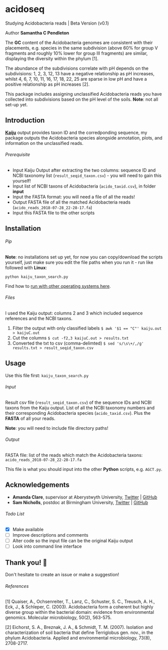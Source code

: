 # acidoseq

Studying Acidobacteria reads | Beta Version (v0.1)

Author __Samantha C Pendleton__

The **GC** content of the Acidobacteria genomes are consistent with their placements, e.g. species in the same subdivision (above 60\% for group V fragments and roughly 10\% lower for group III fragments) are similar, displaying the diversity within the phylum [1].

The abundance of the subdivisions correlate with pH depends on the subdivisions: 1, 2, 3, 12, 13 have a negative relationship as pH increases, whilst 4, 6, 7, 10, 11, 16, 17, 18, 22, 25 are sparse in low pH and have a positive relationship as pH increases [2].

This package includes assigning unclassified Acidobacteria reads you have collected into subdivisions based on the pH level of the soils. **Note**: not all set-up yet.

## Introduction

[**Kaiju**](http://kaiju.binf.ku.dk) output provides taxon ID and the corredponding sequence, my package outputs the Acidobacteria species alongside annotation, plots, and information on the unclassified reads.

###### Prerequisite
- Input Kaiju Output after extracting the two columns: sequence ID and NCBI taxonomy list (`result_seqid_taxon.csv`) - you will need to gain this yourself!
- Input list of NCBI taxons of Acidobacteria (`acido_taxid.csv`), in folder **input**
- Input the FASTA format: you will need a file of all the reads!
- Output FASTA file of all the matched Acidobacteria reads (`acido_reads_2018-07-28_22-28-17.fa`)
- Input this FASTA file to the other scripts

## Installation

###### Pip
**Note**: no installations set up yet, for now you can copy/download the scripts yourself, just make sure you edit the file paths when you run it - run like followed with **Linux**:

`python kaiju_taxon_search.py`

Find how to [run with other operating systems here](https://en.wikibooks.org/wiki/Python_Programming/Creating_Python_Programs).

###### Files
I used the Kaiju output: columns 2 and 3 which included sequence references and the NCBI taxons.

1. Filter the output with only classified labels	`$ awk '$1 == "C"' kaiju.out > kaijuC.out`
2. Cut the columns					`$ cut -f2,3 kaijuC.out > results.txt`
3. Converted the txt to csv (comma-delimted)		`$ sed 's/\s\+/,/g' results.txt > result_seqid_taxon.csv`

## Usage
Use this file first: `kaiju_taxon_search.py`

###### Input
Result csv file (`result_seqid_taxon.csv`) of the sequence IDs and NCBI taxons from the Kaiju output. 
List of all the NCBI taxonomy numbers and their corresponding Acidobacteria species (`acido_taxid.csv`).
Plus the **FASTA** of all your reads.

**Note**: you will need to include file directory paths!

###### Output
FASTA file: list of the reads which match the Acidobacteria taxons: `acido_reads_2018-07-28_22-28-17.fa`

This file is what you should input into the other **Python** scripts, e.g. `AGCT.py`.

## Acknowledgements
* **Amanda Clare**, supervisor at Aberystwyth University, [Twitter](https://twitter.com/afcaber) | [GitHub](https://github.com/amandaclare)
* **Sam Nicholls**, postdoc at Birmingham University, [Twitter](https://twitter.com/samstudio8) | [GitHub](https://github.com/SamStudio8)

###### Todo List
- [x] Make available
- [ ] Improve descriptions and comments
- [ ] Alter code so the input file can be the original Kaiju output
- [ ] Look into command line interface

## Thank you! :seedling:

Don't hesitate to create an issue or make a suggestion!

###### References
[1] Quaiser, A., Ochsenreiter, T., Lanz, C., Schuster, S. C., Treusch, A. H., Eck, J., & Schleper, C. (2003). Acidobacteria form a coherent but highly diverse group within the bacterial domain: evidence from environmental genomics. Molecular microbiology, 50(2), 563-575.

[2] Eichorst, S. A., Breznak, J. A., & Schmidt, T. M. (2007). Isolation and characterization of soil bacteria that define Terriglobus gen. nov., in the phylum Acidobacteria. Applied and environmental microbiology, 73(8), 2708-2717.
